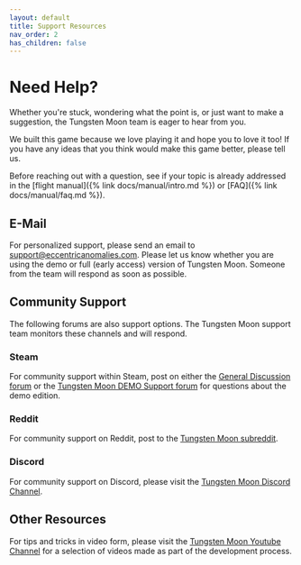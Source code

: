 ```yaml
---
layout: default
title: Support Resources
nav_order: 2
has_children: false
---
```

# Need Help?
Whether you're stuck, wondering what the point is, or just want to make a suggestion, the Tungsten Moon team is eager to hear from you. 

We built this game because we love playing it and hope you to love it too! If you have any ideas that you think would make this game better, please tell us. 

Before reaching out with a question, see if your topic is already addressed in the [flight manual]({% link docs/manual/intro.md %}) or [FAQ]({% link docs/manual/faq.md %}).

## E-Mail
For personalized support, please send an email to [support@eccentricanomalies.com](mailto:support@eccentricanomalies.com). Please let us know whether you are using the demo or full (early access) version of Tungsten Moon. Someone from the team will respond as soon as possible.

## Community Support 
The following forums are also support options. The Tungsten Moon support team monitors these channels and will respond.

### Steam
For community support within Steam, post on either the [General Discussion forum](https://steamcommunity.com/app/3104900/discussions/0/) or the [Tungsten Moon DEMO Support forum](https://steamcommunity.com/app/3104900/discussions/1/) for questions about the demo edition.

### Reddit
For community support on Reddit, post to the [Tungsten Moon subreddit](https://www.reddit.com/r/tungstenmoon).

### Discord
For community support on Discord, please visit the [Tungsten Moon Discord Channel](https://discord.gg/H27Rtndf7H).

## Other Resources
For tips and tricks in video form, please visit the [Tungsten Moon Youtube Channel](https://www.youtube.com/@TungstenMoon) for a selection of videos made as part of the development process.